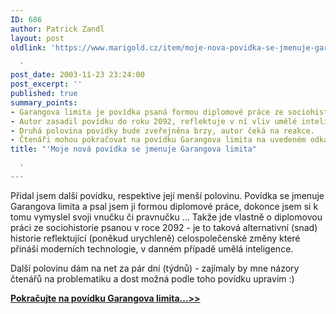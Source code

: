 ```yaml
---
ID: 686
author: Patrick Zandl
layout: post
oldlink: 'https://www.marigold.cz/item/moje-nova-povidka-se-jmenuje-garangova-limita

  '
post_date: 2003-11-23 23:24:00
post_excerpt: ''
published: true
summary_points:
- Garangova limita je povídka psaná formou diplomové práce ze sociohistorie.
- Autor zasadil povídku do roku 2092, reflektuje v ní vliv umělé inteligence.
- Druhá polovina povídky bude zveřejněna brzy, autor čeká na reakce.
- Čtenáři mohou pokračovat na povídku Garangova limita na uvedeném odkazu.
title: "'Moje nová povídka se jmenuje Garangova limita"

  '
---
```


<p>
Přidal jsem další povídku, respektive její menší polovinu. Povídka se jmenuje Garangova limita a psal jsem ji formou diplomové práce, dokonce jsem si k tomu vymyslel svoji vnučku či pravnučku ... Takže jde vlastně o diplomovou práci ze sociohistorie psanou v roce 2092 - je to taková alternativní (snad) historie reflektující (poněkud urychleně) celospolečenské změny které přináší moderních technologie, v danném případě umělá inteligence. </p>

<p>
Další polovinu dám na net za pár dní (týdnů) - zajímaly by mne názory čtenářů na problematiku a dost možná podle toho povídku upravím :)</p>

<p>
<A href="http://beta.marigold.cz/povidky/garangovalimita031123.html"><STRONG>Pokračujte na povídku Garangova limita...&gt;&gt;</STRONG></A></p>